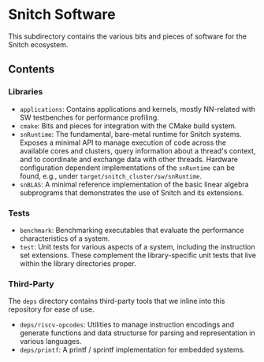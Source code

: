 # Snitch Software

This subdirectory contains the various bits and pieces of software for the Snitch ecosystem.

## Contents

### Libraries

- `applications`: Contains applications and kernels, mostly NN-related with SW testbenches for performance profiling.
- `cmake`: Bits and pieces for integration with the CMake build system.
- `snRuntime`: The fundamental, bare-metal runtime for Snitch systems. Exposes a minimal API to manage execution of code across the available cores and clusters, query information about a thread's context, and to coordinate and exchange data with other threads. Hardware configuration dependent implementations of the `snRuntime` can be found, e.g., under `target/snitch_cluster/sw/snRuntime`.
- `snBLAS`: A minimal reference implementation of the basic linear algebra subprograms that demonstrates the use of Snitch and its extensions.

### Tests

- `benchmark`: Benchmarking executables that evaluate the performance characteristics of a system.
- `test`: Unit tests for various aspects of a system, including the instruction set extensions. These complement the library-specific unit tests that live within the library directories proper.

### Third-Party

The `deps` directory contains third-party tools that we inline into this repository for ease of use.

- `deps/riscv-opcodes`: Utilities to manage instruction encodings and generate functions and data structurse for parsing and representation in various languages.
- `deps/printf`: A printf / sprintf implementation for embedded systems.
